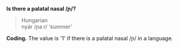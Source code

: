 **Is there a palatal nasal /ɲ/?**

>Hungarian<br/>
>nyár /ɲaːr/ ‘summer’

**Coding.** The value is '1' if there is a palatal nasal /ɲ/ in a language.
